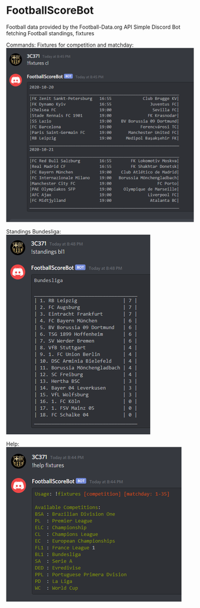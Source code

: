 # FootballScoreBot
Football data provided by the Football-Data.org API
Simple Discord Bot fetching Football standings, fixtures

Commands:
Fixtures for competition and matchday:
![Fixtures](/images/cl_fixtures_current_matchday.png)

Standings Bundesliga:
![Standings](/images/standings_bl1.png)

Help:
![Help](/images/help_fixtures.png)
